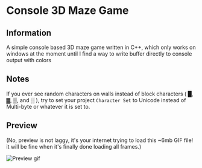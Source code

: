 # Console 3D Maze Game

## Information
A simple console based 3D maze game written in C++, which only works on windows at the moment until I find a way to write buffer directly to console output with colors

## Notes
If you ever see random characters on walls instead of block characters ( █, ▓, ▒, and ░ ), try to set your project `Character Set` to Unicode instead of Multi-byte or whatever it is set to.

## Preview
(No, preview is not laggy, it's your internet trying to load this ~6mb GIF file! it will be fine when it's finally done loading all frames.)

![Preview gif](https://cdn.discordapp.com/attachments/466249612529893386/636653512880816128/bruh_2.gif)